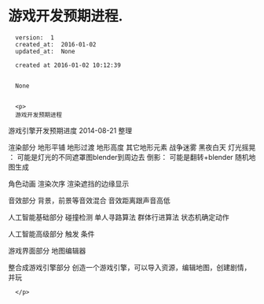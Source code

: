 
  # 游戏开发预期进程.

      version:  1
      created_at:  2016-01-02
      updated_at:  None

      created at 2016-01-02 10:12:39 


      None


      <p>
      游戏开发预期进程
游戏引擎开发预期进度
2014-08-21 整理


 
渲染部分
地形平铺
地形过渡
地形高度
其它地形元素
战争迷雾
黑夜白天
灯光摇晃 ： 可能是灯光的不同遮罩图blender到周边去
倒影： 可能是翻转+blender
随机地图生成


 
角色动画
渲染次序
渲染遮挡的边缘显示


音效部分
背景，前景等音效混合
音效距离跟声音高低


 
人工智能基础部分
碰撞检测
单人寻路算法
群体行进算法
状态机确定动作


 


 
人工智能高级部分
触发
条件


 
游戏界面部分
地图编辑器

整合成游戏引擎部分
创造一个游戏引擎，可以导入资源，编辑地图，创建剧情，并玩


 


      </p>

  